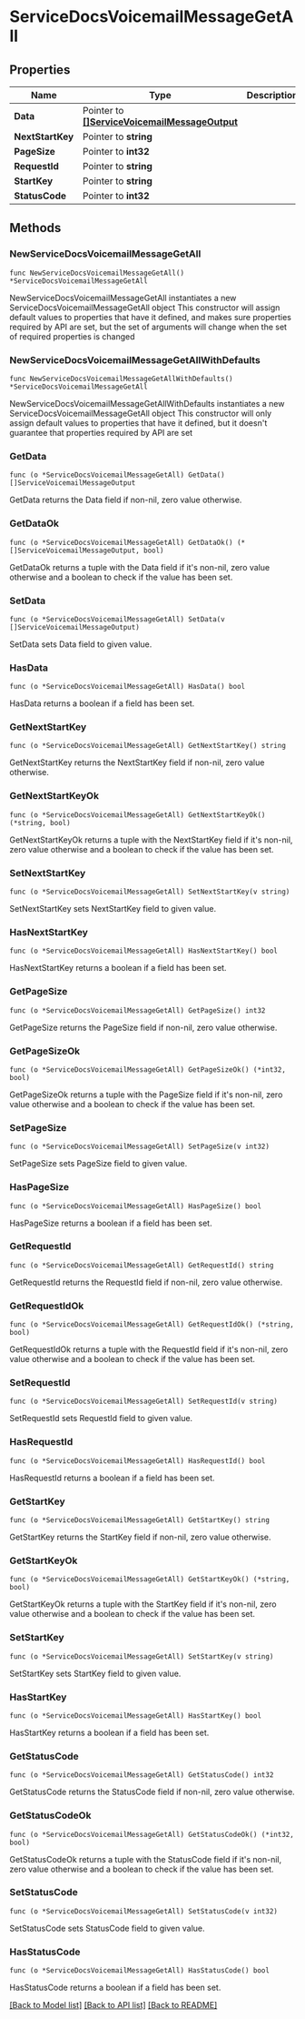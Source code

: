 # ServiceDocsVoicemailMessageGetAll

## Properties

Name | Type | Description | Notes
------------ | ------------- | ------------- | -------------
**Data** | Pointer to [**[]ServiceVoicemailMessageOutput**](ServiceVoicemailMessageOutput.md) |  | [optional] 
**NextStartKey** | Pointer to **string** |  | [optional] 
**PageSize** | Pointer to **int32** |  | [optional] 
**RequestId** | Pointer to **string** |  | [optional] 
**StartKey** | Pointer to **string** |  | [optional] 
**StatusCode** | Pointer to **int32** |  | [optional] 

## Methods

### NewServiceDocsVoicemailMessageGetAll

`func NewServiceDocsVoicemailMessageGetAll() *ServiceDocsVoicemailMessageGetAll`

NewServiceDocsVoicemailMessageGetAll instantiates a new ServiceDocsVoicemailMessageGetAll object
This constructor will assign default values to properties that have it defined,
and makes sure properties required by API are set, but the set of arguments
will change when the set of required properties is changed

### NewServiceDocsVoicemailMessageGetAllWithDefaults

`func NewServiceDocsVoicemailMessageGetAllWithDefaults() *ServiceDocsVoicemailMessageGetAll`

NewServiceDocsVoicemailMessageGetAllWithDefaults instantiates a new ServiceDocsVoicemailMessageGetAll object
This constructor will only assign default values to properties that have it defined,
but it doesn't guarantee that properties required by API are set

### GetData

`func (o *ServiceDocsVoicemailMessageGetAll) GetData() []ServiceVoicemailMessageOutput`

GetData returns the Data field if non-nil, zero value otherwise.

### GetDataOk

`func (o *ServiceDocsVoicemailMessageGetAll) GetDataOk() (*[]ServiceVoicemailMessageOutput, bool)`

GetDataOk returns a tuple with the Data field if it's non-nil, zero value otherwise
and a boolean to check if the value has been set.

### SetData

`func (o *ServiceDocsVoicemailMessageGetAll) SetData(v []ServiceVoicemailMessageOutput)`

SetData sets Data field to given value.

### HasData

`func (o *ServiceDocsVoicemailMessageGetAll) HasData() bool`

HasData returns a boolean if a field has been set.

### GetNextStartKey

`func (o *ServiceDocsVoicemailMessageGetAll) GetNextStartKey() string`

GetNextStartKey returns the NextStartKey field if non-nil, zero value otherwise.

### GetNextStartKeyOk

`func (o *ServiceDocsVoicemailMessageGetAll) GetNextStartKeyOk() (*string, bool)`

GetNextStartKeyOk returns a tuple with the NextStartKey field if it's non-nil, zero value otherwise
and a boolean to check if the value has been set.

### SetNextStartKey

`func (o *ServiceDocsVoicemailMessageGetAll) SetNextStartKey(v string)`

SetNextStartKey sets NextStartKey field to given value.

### HasNextStartKey

`func (o *ServiceDocsVoicemailMessageGetAll) HasNextStartKey() bool`

HasNextStartKey returns a boolean if a field has been set.

### GetPageSize

`func (o *ServiceDocsVoicemailMessageGetAll) GetPageSize() int32`

GetPageSize returns the PageSize field if non-nil, zero value otherwise.

### GetPageSizeOk

`func (o *ServiceDocsVoicemailMessageGetAll) GetPageSizeOk() (*int32, bool)`

GetPageSizeOk returns a tuple with the PageSize field if it's non-nil, zero value otherwise
and a boolean to check if the value has been set.

### SetPageSize

`func (o *ServiceDocsVoicemailMessageGetAll) SetPageSize(v int32)`

SetPageSize sets PageSize field to given value.

### HasPageSize

`func (o *ServiceDocsVoicemailMessageGetAll) HasPageSize() bool`

HasPageSize returns a boolean if a field has been set.

### GetRequestId

`func (o *ServiceDocsVoicemailMessageGetAll) GetRequestId() string`

GetRequestId returns the RequestId field if non-nil, zero value otherwise.

### GetRequestIdOk

`func (o *ServiceDocsVoicemailMessageGetAll) GetRequestIdOk() (*string, bool)`

GetRequestIdOk returns a tuple with the RequestId field if it's non-nil, zero value otherwise
and a boolean to check if the value has been set.

### SetRequestId

`func (o *ServiceDocsVoicemailMessageGetAll) SetRequestId(v string)`

SetRequestId sets RequestId field to given value.

### HasRequestId

`func (o *ServiceDocsVoicemailMessageGetAll) HasRequestId() bool`

HasRequestId returns a boolean if a field has been set.

### GetStartKey

`func (o *ServiceDocsVoicemailMessageGetAll) GetStartKey() string`

GetStartKey returns the StartKey field if non-nil, zero value otherwise.

### GetStartKeyOk

`func (o *ServiceDocsVoicemailMessageGetAll) GetStartKeyOk() (*string, bool)`

GetStartKeyOk returns a tuple with the StartKey field if it's non-nil, zero value otherwise
and a boolean to check if the value has been set.

### SetStartKey

`func (o *ServiceDocsVoicemailMessageGetAll) SetStartKey(v string)`

SetStartKey sets StartKey field to given value.

### HasStartKey

`func (o *ServiceDocsVoicemailMessageGetAll) HasStartKey() bool`

HasStartKey returns a boolean if a field has been set.

### GetStatusCode

`func (o *ServiceDocsVoicemailMessageGetAll) GetStatusCode() int32`

GetStatusCode returns the StatusCode field if non-nil, zero value otherwise.

### GetStatusCodeOk

`func (o *ServiceDocsVoicemailMessageGetAll) GetStatusCodeOk() (*int32, bool)`

GetStatusCodeOk returns a tuple with the StatusCode field if it's non-nil, zero value otherwise
and a boolean to check if the value has been set.

### SetStatusCode

`func (o *ServiceDocsVoicemailMessageGetAll) SetStatusCode(v int32)`

SetStatusCode sets StatusCode field to given value.

### HasStatusCode

`func (o *ServiceDocsVoicemailMessageGetAll) HasStatusCode() bool`

HasStatusCode returns a boolean if a field has been set.


[[Back to Model list]](../README.md#documentation-for-models) [[Back to API list]](../README.md#documentation-for-api-endpoints) [[Back to README]](../README.md)



